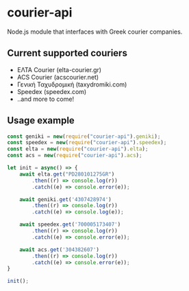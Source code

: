 # courier-api
Node.js module that interfaces with Greek courier companies.

## Current supported couriers
- ΕΛΤΑ Courier (elta-courier.gr)
- ACS Courier (acscourier.net)
- Γενική Ταχυδρομική (taxydromiki.com)
- Speedex (speedex.com)
- ..and more to come!

## Usage example
```js
const geniki = new(require("courier-api").geniki);
const speedex = new(require("courier-api").speedex);
const elta = new(require("courier-api").elta);
const acs = new(require("courier-api").acs);

let init = async() => {
    await elta.get("PD280101275GR")
        .then((r) => console.log(r))
        .catch((e) => console.error(e));

    await geniki.get('4307428974')
        .then((r) => console.log(r))
        .catch((e) => console.log(e));

    await speedex.get('700005173407')
        .then((r) => console.log(r))
        .catch((e) => console.error(e));

    await acs.get('304382607')
        .then((r) => console.log(r))
        .catch((e) => console.error(e));
}

init();
```
